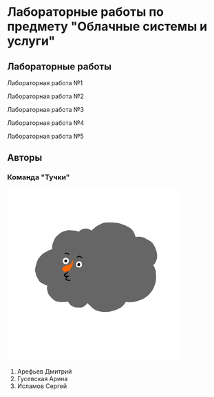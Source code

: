# Лабораторные работы по предмету "Облачные системы и услуги"
## Лабораторные работы
Лабораторная работа №1

Лабораторная работа №2

Лабораторная работа №3

Лабораторная работа №4

Лабораторная работа №5

## Авторы
### Команда "Тучки"

![team](/img/main.gif)

1. Арефьев Дмитрий
2. Гусевская Арина
3. Исламов Сергей
